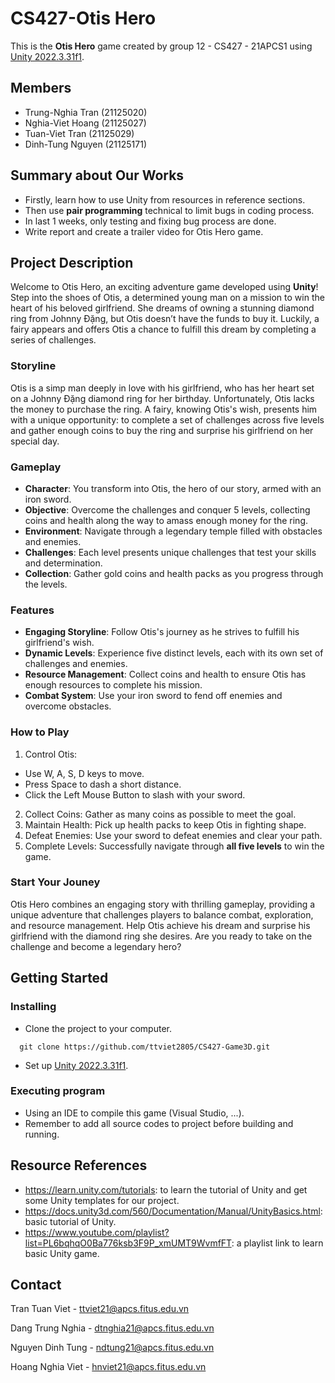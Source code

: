 # CS427-Otis Hero
This is the **Otis Hero** game created by group 12 - CS427 - 21APCS1 using [Unity 2022.3.31f1](https://unity.com/download).

## Members
- Trung-Nghia Tran (21125020)
- Nghia-Viet Hoang (21125027)
- Tuan-Viet Tran (21125029)
- Dinh-Tung Nguyen (21125171)

## Summary about Our Works
* Firstly, learn how to use Unity from resources in reference sections.
* Then use **pair programming** technical to limit bugs in coding process.
* In last 1 weeks, only testing and fixing bug process are done.
* Write report and create a trailer video for Otis Hero game.

## Project Description
Welcome to Otis Hero, an exciting adventure game developed using **Unity**! Step into the shoes of Otis, a determined young man on a mission to win the heart of his beloved girlfriend. She dreams of owning a stunning diamond ring from Johnny Đặng, but Otis doesn’t have the funds to buy it. Luckily, a fairy appears and offers Otis a chance to fulfill this dream by completing a series of challenges.

### Storyline
Otis is a simp man deeply in love with his girlfriend, who has her heart set on a Johnny Đặng diamond ring for her birthday. Unfortunately, Otis lacks the money to purchase the ring. A fairy, knowing Otis's wish, presents him with a unique opportunity: to complete a set of challenges across five levels and gather enough coins to buy the ring and surprise his girlfriend on her special day.

### Gameplay
* **Character**: You transform into Otis, the hero of our story, armed with an iron sword.
* **Objective**: Overcome the challenges and conquer 5 levels, collecting coins and health along the way to amass enough money for the ring.
* **Environment**: Navigate through a legendary temple filled with obstacles and enemies.
* **Challenges**: Each level presents unique challenges that test your skills and determination.
* **Collection**: Gather gold coins and health packs as you progress through the levels.

### Features
* **Engaging Storyline**: Follow Otis's journey as he strives to fulfill his girlfriend's wish.
* **Dynamic Levels**: Experience five distinct levels, each with its own set of challenges and enemies.
* **Resource Management**: Collect coins and health to ensure Otis has enough resources to complete his mission.
* **Combat System**: Use your iron sword to fend off enemies and overcome obstacles.

### How to Play
1. Control Otis:
* Use W, A, S, D keys to move.
* Press Space to dash a short distance.
* Click the Left Mouse Button to slash with your sword.
2. Collect Coins: Gather as many coins as possible to meet the goal.
3. Maintain Health: Pick up health packs to keep Otis in fighting shape.
4. Defeat Enemies: Use your sword to defeat enemies and clear your path.
5. Complete Levels: Successfully navigate through **all five levels** to win the game.

### Start Your Jouney
Otis Hero combines an engaging story with thrilling gameplay, providing a unique adventure that challenges players to balance combat, exploration, and resource management. Help Otis achieve his dream and surprise his girlfriend with the diamond ring she desires. Are you ready to take on the challenge and become a legendary hero?

## Getting Started
### Installing
* Clone the project to your computer. 
```
  git clone https://github.com/ttviet2805/CS427-Game3D.git
```
* Set up [Unity 2022.3.31f1](https://unity.com/download).

### Executing program
* Using an IDE to compile this game (Visual Studio, ...).
* Remember to add all source codes to project before building and running.

## Resource References
* https://learn.unity.com/tutorials: to learn the tutorial of Unity and get some Unity templates for our project.
* https://docs.unity3d.com/560/Documentation/Manual/UnityBasics.html: basic tutorial of Unity.
* https://www.youtube.com/playlist?list=PL6bqhqO0Ba776ksb3F9P_xmUMT9WvmfFT: a playlist link to learn basic Unity game.

## Contact
Tran Tuan Viet - ttviet21@apcs.fitus.edu.vn

Dang Trung Nghia - dtnghia21@apcs.fitus.edu.vn

Nguyen Dinh Tung - ndtung21@apcs.fitus.edu.vn

Hoang Nghia Viet - hnviet21@apcs.fitus.edu.vn


